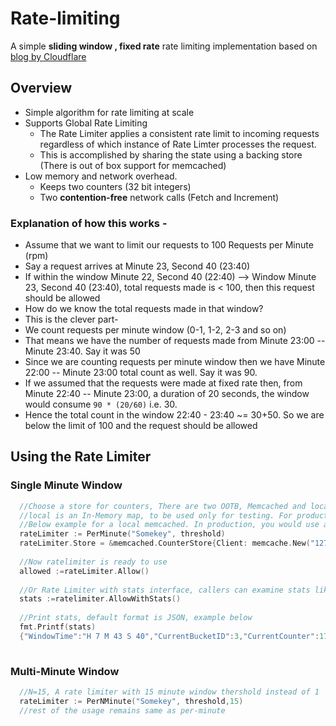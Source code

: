 # Rate-limiting
A simple __sliding window , fixed rate__ rate limiting implementation based on [blog by Cloudflare](https://blog.cloudflare.com/counting-things-a-lot-of-different-things/#fn3)

## Overview
* Simple algorithm for rate limiting at scale
* Supports Global Rate Limiting 
    * The Rate Limiter applies a consistent rate limit to incoming requests regardless of which instance of Rate Limter processes the request. 
    * This is accomplished by sharing the state using a backing store (There is out of box support for memcached)
* Low memory and network overhead. 
    * Keeps two counters (32 bit integers) 
    * Two __contention-free__ network calls (Fetch and Increment)


### Explanation of how this works -
* Assume that we want to limit our requests to 100 Requests per Minute (rpm)
* Say a request arrives at Minute 23, Second 40 (23:40)
* If within the window Minute 22, Second 40 (22:40) --> Window Minute 23, Second 40 (23:40), total requests made is < 100, then this request should be allowed
* How do we know the total requests made in that window?
* This is the clever part-
* We count requests per minute window (0-1, 1-2, 2-3 and so on)
* That means we have the number of requests made from Minute 23:00 -- Minute 23:40. Say it was 50
* Since we are counting requests per minute window then we have Minute 22:00 -- Minute 23:00 total count as well. Say it was 90. 
* If we assumed that the requests were made at fixed rate then, from Minute 22:40 -- Minute 23:00, a duration of 20 seconds, the window would consume `90 * (20/60)` i.e. 30.
* Hence the total count in the window 22:40 - 23:40 ~= 30+50. So we are below the limit of 100 and the request should be allowed

## Using the Rate Limiter

### Single Minute Window
```go
  //Choose a store for counters, There are two OOTB, Memcached and local.
  //local is an In-Memory map, to be used only for testing. For production use Memcached. Its proven to work at scale
  //Below example for a local memcached. In production, you would use a cluster or something like AWS Elasticache
  rateLimiter := PerMinute("Somekey", threshold)
  rateLimiter.Store = &memcached.CounterStore{Client: memcache.New("127.0.0.1:11211")}
  
  //Now ratelimiter is ready to use
  allowed :=rateLimiter.Allow()
  
  //Or Rate Limiter with stats interface, callers can examine stats like percentage window used etc.
  stats :=ratelimiter.AllowWithStats()
  
  //Print stats, default format is JSON, example below
  fmt.Printf(stats)
  {"WindowTime":"H 7 M 43 S 40","CurrentBucketID":3,"CurrentCounter":17,"PreviousBucketID":2,"PreviousWindowUsedPercent":0.3611111,"PreviousWindowUseCount":21,"RollingCounter":38,"Allow":true}
  
```

### Multi-Minute Window
```go
  //N=15, A rate limiter with 15 minute window thershold instead of 1
  rateLimiter := PerNMinute("Somekey", threshold,15)
  //rest of the usage remains same as per-minute
  
  
```
